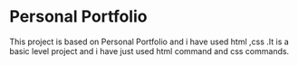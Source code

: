 # Personal Portfolio
This project is based on Personal Portfolio and i have used html ,css .It is a basic level project and i have just used html command and css commands. 
